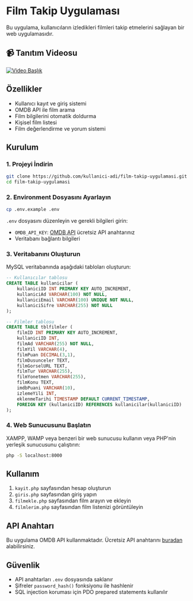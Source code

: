 # Film Takip Uygulaması

Bu uygulama, kullanıcıların izledikleri filmleri takip etmelerini sağlayan bir web uygulamasıdır.


## 📹 Tanıtım Videosu

[![Video Başlık](https://img.youtube.com/vi/Gxg5hdPOFXQ/0.jpg)](https://www.youtube.com/watch?v=Gxg5hdPOFXQ)


## Özellikler

- Kullanıcı kayıt ve giriş sistemi
- OMDB API ile film arama
- Film bilgilerini otomatik doldurma
- Kişisel film listesi
- Film değerlendirme ve yorum sistemi

## Kurulum

### 1. Projeyi İndirin
```bash
git clone https://github.com/kullanici-adi/film-takip-uygulamasi.git
cd film-takip-uygulamasi
```

### 2. Environment Dosyasını Ayarlayın
```bash
cp .env.example .env
```

`.env` dosyasını düzenleyin ve gerekli bilgileri girin:
- `OMDB_API_KEY`: [OMDB API](http://www.omdbapi.com/) ücretsiz API anahtarınız
- Veritabanı bağlantı bilgileri

### 3. Veritabanını Oluşturun

MySQL veritabanında aşağıdaki tabloları oluşturun:

```sql
-- Kullanıcılar tablosu
CREATE TABLE kullanicilar (
    kullaniciID INT PRIMARY KEY AUTO_INCREMENT,
    kullaniciAd VARCHAR(100) NOT NULL,
    kullaniciEmail VARCHAR(100) UNIQUE NOT NULL,
    kullaniciSifre VARCHAR(255) NOT NULL
);

-- Filmler tablosu
CREATE TABLE tblfilmler (
    filmID INT PRIMARY KEY AUTO_INCREMENT,
    kullaniciID INT,
    filmAd VARCHAR(255) NOT NULL,
    filmYil VARCHAR(4),
    filmPuan DECIMAL(3,1),
    filmDusunceler TEXT,
    filmGorselURL TEXT,
    filmTur VARCHAR(255),
    filmYonetmen VARCHAR(255),
    filmKonu TEXT,
    imdbPuani VARCHAR(10),
    izlemeYili INT,
    eklenmeTarihi TIMESTAMP DEFAULT CURRENT_TIMESTAMP,
    FOREIGN KEY (kullaniciID) REFERENCES kullanicilar(kullaniciID)
);
```

### 4. Web Sunucusunu Başlatın

XAMPP, WAMP veya benzeri bir web sunucusu kullanın veya PHP'nin yerleşik sunucusunu çalıştırın:

```bash
php -S localhost:8000
```

## Kullanım

1. `kayit.php` sayfasından hesap oluşturun
2. `giris.php` sayfasından giriş yapın
3. `filmekle.php` sayfasından film arayın ve ekleyin
4. `filmlerim.php` sayfasından film listenizi görüntüleyin

## API Anahtarı

Bu uygulama OMDB API kullanmaktadır. Ücretsiz API anahtarını [buradan](http://www.omdbapi.com/) alabilirsiniz.

## Güvenlik

- API anahtarları `.env` dosyasında saklanır
- Şifreler `password_hash()` fonksiyonu ile hashlenir
- SQL injection koruması için PDO prepared statements kullanılır
